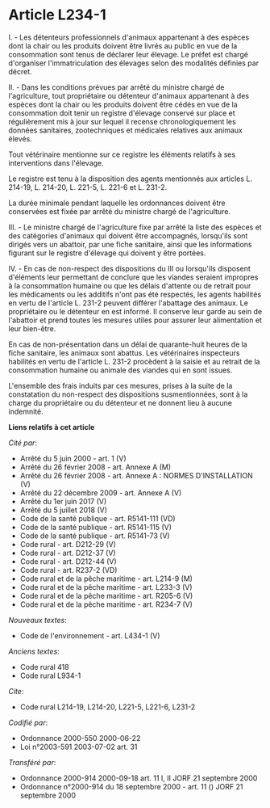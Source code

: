 # Article L234-1

I. - Les détenteurs professionnels d'animaux appartenant à des espèces dont la chair ou les produits doivent être livrés au
public en vue de la consommation sont tenus de déclarer leur élevage. Le préfet est chargé d'organiser l'immatriculation des
élevages selon des modalités définies par décret.

II. - Dans les conditions prévues par arrêté du ministre chargé de l'agriculture, tout propriétaire ou détenteur d'animaux
appartenant à des espèces dont la chair ou les produits doivent être cédés en vue de la consommation doit tenir un registre
d'élevage conservé sur place et régulièrement mis à jour sur lequel il recense chronologiquement les données sanitaires,
zootechniques et médicales relatives aux animaux élevés.

Tout vétérinaire mentionne sur ce registre les éléments relatifs à ses interventions dans l'élevage.

Le registre est tenu à la disposition des agents mentionnés aux articles L. 214-19, L. 214-20, L. 221-5, L. 221-6 et L.
231-2.

La durée minimale pendant laquelle les ordonnances doivent être conservées est fixée par arrêté du ministre chargé de
l'agriculture.

III. - Le ministre chargé de l'agriculture fixe par arrêté la liste des espèces et des catégories d'animaux qui doivent être
accompagnés, lorsqu'ils sont dirigés vers un abattoir, par une fiche sanitaire, ainsi que les informations figurant sur le
registre d'élevage qui doivent y être portées.

IV. - En cas de non-respect des dispositions du III ou lorsqu'ils disposent d'éléments leur permettant de conclure que les
viandes seraient impropres à la consommation humaine ou que les délais d'attente ou de retrait pour les médicaments ou les
additifs n'ont pas été respectés, les agents habilités en vertu de l'article L. 231-2 peuvent différer l'abattage des
animaux. Le propriétaire ou le détenteur en est informé. Il conserve leur garde au sein de l'abattoir et prend toutes les
mesures utiles pour assurer leur alimentation et leur bien-être.

En cas de non-présentation dans un délai de quarante-huit heures de la fiche sanitaire, les animaux sont abattus. Les
vétérinaires inspecteurs habilités en vertu de l'article L. 231-2 procèdent à la saisie et au retrait de la consommation
humaine ou animale des viandes qui en sont issues.

L'ensemble des frais induits par ces mesures, prises à la suite de la constatation du non-respect des dispositions
susmentionnées, sont à la charge du propriétaire ou du détenteur et ne donnent lieu à aucune indemnité.

**Liens relatifs à cet article**

_Cité par_:

  - Arrêté du 5 juin 2000 - art. 1 (V)
  - Arrêté du 26 février 2008 - art. Annexe A (M)
  - Arrêté du 26 février 2008 - art. Annexe A : NORMES D'INSTALLATION (V)
  - Arrêté du 22 décembre 2009 - art. Annexe A (V)
  - Arrêté du 1er juin 2017 (V)
  - Arrêté du 5 juillet 2018 (V)
  - Code de la santé publique - art. R5141-111 (VD)
  - Code de la santé publique - art. R5141-115 (V)
  - Code de la santé publique - art. R5141-73 (V)
  - Code rural - art. D212-29 (V)
  - Code rural - art. D212-37 (V)
  - Code rural - art. D212-44 (V)
  - Code rural - art. R237-2 (VD)
  - Code rural et de la pêche maritime - art. L214-9 (M)
  - Code rural et de la pêche maritime - art. L233-3 (V)
  - Code rural et de la pêche maritime - art. R205-6 (V)
  - Code rural et de la pêche maritime - art. R234-7 (V)

_Nouveaux textes_:

  - Code de l'environnement - art. L434-1 (V)

_Anciens textes_:

  - Code rural 418
  - Code rural L934-1

_Cite_:

  - Code rural L214-19, L214-20, L221-5, L221-6, L231-2

_Codifié par_:

  - Ordonnance 2000-550 2000-06-22
  - Loi n°2003-591 2003-07-02 art. 31

_Transféré par_:

  - Ordonnance 2000-914 2000-09-18 art. 11 I, II JORF 21 septembre 2000
  - Ordonnance n°2000-914 du 18 septembre 2000 - art. 11 () JORF 21 septembre 2000
